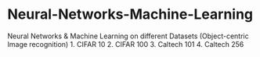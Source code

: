# Neural-Networks-Machine-Learning
Neural Networks &amp; Machine Learning on different Datasets (Object-centric Image recognition) 1. CIFAR 10 2. CIFAR 100 3. Caltech 101 4. Caltech 256
